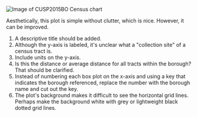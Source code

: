 ![Image of CUSP2015BO Census chart](https://dl.dropboxusercontent.com/u/58178372/CUSP2015BO.png)

Aesthetically, this plot is simple without clutter, which is nice. However, it can be improved.

1. A descriptive title should be added.
2. Although the y-axis is labeled, it's unclear what a "collection site" of a census tract is. 
3. Include units on the y-axis.
4. Is this the distance or average distance for all tracts within the borough? That should be clarified.
5. Instead of numbering each box plot on the x-axis and using a key that indicates the borough referenced, replace the number with the borough name and cut out the key.
6. The plot's background makes it difficult to see the horizontal grid lines. Perhaps make the background white with grey or lightweight black dotted grid lines. 

